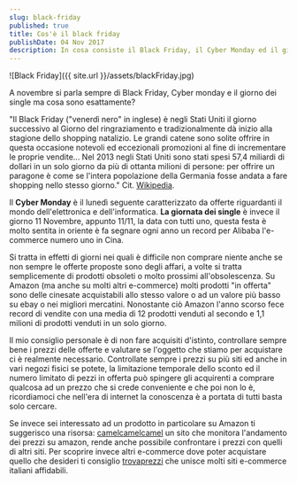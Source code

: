 ```yaml
---
slug: black-friday
published: true
title: Cos'è il black friday
publishDate: 04 Nov 2017
description: In cosa consiste il Black Friday, il Cyber Monday ed il giorno dei single
---
```


![Black Friday]({{ site.url }}/assets/blackFriday.jpg)

A novembre si parla sempre di Black Friday, Cyber monday e il giorno dei single ma cosa sono esattamente?

"Il Black Friday ("venerdì nero" in inglese) è negli Stati Uniti il giorno successivo al Giorno del ringraziamento e tradizionalmente dà inizio alla stagione dello shopping natalizio. Le grandi catene sono solite offrire in questa occasione notevoli ed eccezionali promozioni al fine di incrementare le proprie vendite... Nel 2013 negli Stati Uniti sono stati spesi 57,4 miliardi di dollari in un solo giorno da più di ottanta milioni di persone: per offrire un paragone è come se l'intera popolazione della Germania fosse andata a fare shopping nello stesso giorno." Cit. [Wikipedia](https://it.wikipedia.org/wiki/Black_Friday_(shopping)).

Il **Cyber Monday** è il lunedì seguente caratterizzato da offerte riguardanti il mondo dell'elettronica e dell'informatica.
**La giornata dei single** è invece il giorno 11 Novembre, appunto 11/11, la data con tutti uno, questa festa è molto sentita in oriente è fa segnare ogni anno un record per Alibaba l'e-commerce numero uno in Cina.

Si tratta in effetti di giorni nei quali è difficile non comprare niente anche se non sempre le offerte proposte sono degli affari, a volte si tratta semplicemente di prodotti obsoleti o molto prossimi all'obsolescenza. Su Amazon (ma anche su molti altri e-commerce) molti prodotti "in offerta" sono delle cinesate acquistabili allo stesso valore o ad un valore più basso su ebay o nei migliori mercatini. Nonostante ciò Amazon l'anno scorso fece record di vendite con una media di 12 prodotti venduti al secondo e 1,1 milioni di prodotti venduti in un solo giorno.

Il mio consiglio personale è di non fare acquisiti d'istinto, controllare sempre bene i prezzi delle offerte e valutare se l'oggetto che stiamo per acquistare ci è realmente necessario. Controllate sempre i prezzi su più siti ed anche in vari negozi fisici se potete, la limitazione temporale dello sconto ed il numero limitato di pezzi in offerta può spingere gli acquirenti a comprare qualcosa ad un prezzo che si crede conveniente e che poi non lo è, ricordiamoci che nell'era di internet la conoscenza è a portata di tutti basta solo cercare.

Se invece sei interessato ad un prodotto in particolare su Amazon ti suggerisco una risorsa: [camelcamelcamel](https://it.camelcamelcamel.com) un sito che monitora l'andamento dei prezzi su amazon, rende anche possibile confrontare i prezzi con quelli di altri siti. Per scoprire invece altri e-commerce dove poter acquistare quello che desideri ti consiglio [trovaprezzi](https://www.trovaprezzi.it/) che unisce molti siti e-commerce italiani affidabili.
